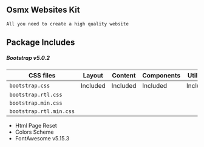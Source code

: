 ## Osmx Websites Kit
`All you need to create a high quality website`


## Package Includes 
##### Bootstrap v5.0.2
|CSS files                      |Layout   |Content  |Components|Utilities |
| -------------------------------- | ---------- | ------------ | ---------------- | ----------- |
|`bootstrap.css`            |Included| Included| Included     |Included|
|`bootstrap.rtl.css`       |   |   |   |   |
|`bootstrap.min.css`     |    |   |   |   |
|`bootstrap.rtl.min.css`|   |   |     |   |
 - Html Page Reset
 - Colors Scheme
 - FontAwesome v5.15.3